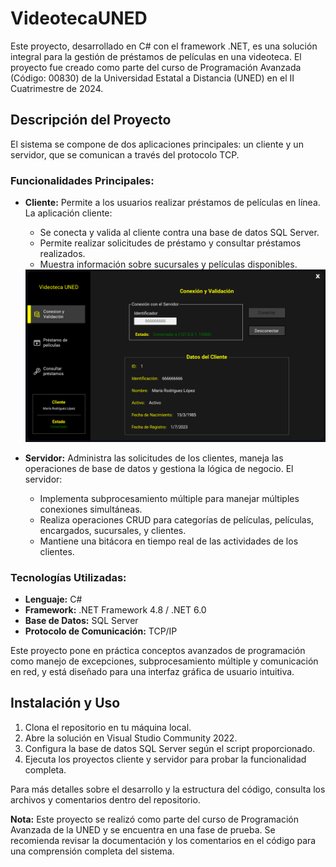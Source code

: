 # VideotecaUNED
Este proyecto, desarrollado en C# con el framework .NET, es una solución integral para la gestión de préstamos de películas en una videoteca. El proyecto fue creado como parte del curso de Programación Avanzada (Código: 00830) de la Universidad Estatal a Distancia (UNED) en el II Cuatrimestre de 2024.

## Descripción del Proyecto

El sistema se compone de dos aplicaciones principales: un cliente y un servidor, que se comunican a través del protocolo TCP. 

### Funcionalidades Principales:

- **Cliente:** Permite a los usuarios realizar préstamos de películas en línea. La aplicación cliente:
  - Se conecta y valida al cliente contra una base de datos SQL Server.
  - Permite realizar solicitudes de préstamo y consultar préstamos realizados.
  - Muestra información sobre sucursales y películas disponibles.
  <img src="imagenes/Cliente.png" alt="Captura Cliente" width="800" />

- **Servidor:** Administra las solicitudes de los clientes, maneja las operaciones de base de datos y gestiona la lógica de negocio. El servidor:
  - Implementa subprocesamiento múltiple para manejar múltiples conexiones simultáneas.
  - Realiza operaciones CRUD para categorías de películas, películas, encargados, sucursales, y clientes.
  - Mantiene una bitácora en tiempo real de las actividades de los clientes.

### Tecnologías Utilizadas:

- **Lenguaje:** C#
- **Framework:** .NET Framework 4.8 / .NET 6.0
- **Base de Datos:** SQL Server
- **Protocolo de Comunicación:** TCP/IP

Este proyecto pone en práctica conceptos avanzados de programación como manejo de excepciones, subprocesamiento múltiple y comunicación en red, y está diseñado para una interfaz gráfica de usuario intuitiva.

## Instalación y Uso

1. Clona el repositorio en tu máquina local.
2. Abre la solución en Visual Studio Community 2022.
3. Configura la base de datos SQL Server según el script proporcionado.
4. Ejecuta los proyectos cliente y servidor para probar la funcionalidad completa.

Para más detalles sobre el desarrollo y la estructura del código, consulta los archivos y comentarios dentro del repositorio.

**Nota:** Este proyecto se realizó como parte del curso de Programación Avanzada de la UNED y se encuentra en una fase de prueba. Se recomienda revisar la documentación y los comentarios en el código para una comprensión completa del sistema.
